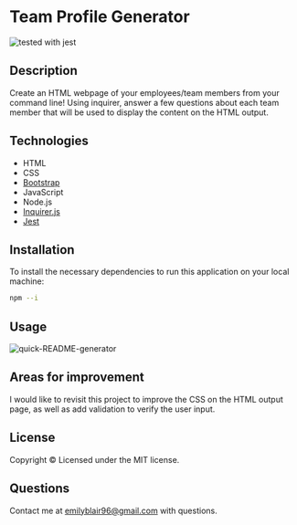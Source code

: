 # Team Profile Generator

![tested with jest](https://img.shields.io/badge/tested_with-jest-99424f.svg)

## Description
Create an HTML webpage of your employees/team members from your command line!  Using inquirer, answer a few questions about each team member that will be used to display the content on the HTML output.  

## Technologies
* HTML
* CSS
* [Bootstrap](https://getbootstrap.com/)
* JavaScript
* Node.js
* [Inquirer.js](https://www.npmjs.com/package/inquirer)
* [Jest](https://jestjs.io/en/)

## Installation
To install the necessary dependencies to run this application on your local machine:

``` bash
npm --i
```
## Usage

![quick-README-generator](Assets/quick-README-generator.gif)

## Areas for improvement
I would like to revisit this project to improve the CSS on the HTML output page, as well as add validation to verify the user input. 

## License
Copyright &copy; Licensed under the MIT license.

## Questions
Contact me at emilyblair96@gmail.com with questions.